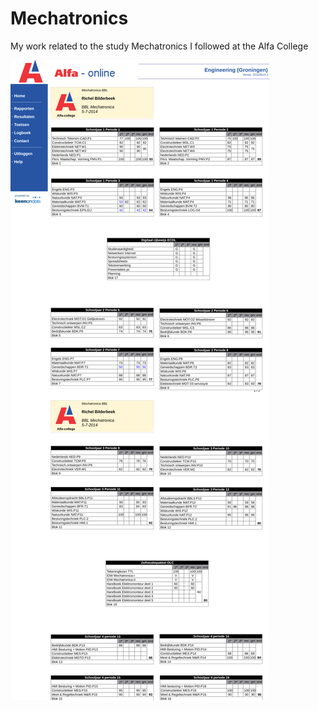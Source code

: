 # Mechatronics

My work related to the study Mechatronics I followed at the Alfa College

![](grades.png)

